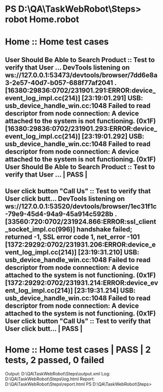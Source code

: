 PS D:\QA\TaskWebRobot\Steps> robot Home.robot
==============================================================================
Home :: Home test cases
==============================================================================
User Should Be Able to Search Product :: Test to verify that User ...
DevTools listening on ws://127.0.0.1:53473/devtools/browser/7dd6e8a3-2e57-40d7-b057-688f77af2041
.[16380:29836:0702/231901.291:ERROR:device_event_log_impl.cc(214)] [23:19:01.291] USB: usb_device_handle_win.cc:1048 Failed to read descriptor from node connection: A device attached to the system is not functioning. (0x1F)
[16380:29836:0702/231901.293:ERROR:device_event_log_impl.cc(214)] [23:19:01.292] USB: usb_device_handle_win.cc:1048 Failed to read descriptor from node connection: A device attached to the system is not functioning. (0x1F)
User Should Be Able to Search Product :: Test to verify that User ... | PASS |
------------------------------------------------------------------------------
User click button "Call Us" :: Test to verify that User click butt...
DevTools listening on ws://127.0.0.1:53520/devtools/browser/1ec31f1c-79e9-45d4-94a9-45a914c5928b
.[33560:720:0702/231924.866:ERROR:ssl_client_socket_impl.cc(996)] handshake failed; returned -1, SSL error code 1, net_error -101
[1372:29292:0702/231931.206:ERROR:device_event_log_impl.cc(214)] [23:19:31.210] USB: usb_device_handle_win.cc:1048 Failed to read descriptor from node connection: A device attached to the system is not functioning. (0x1F)
[1372:29292:0702/231931.214:ERROR:device_event_log_impl.cc(214)] [23:19:31.214] USB: usb_device_handle_win.cc:1048 Failed to read descriptor from node connection: A device attached to the system is not functioning. (0x1F)
User click button "Call Us" :: Test to verify that User click butt... | PASS |
------------------------------------------------------------------------------
Home :: Home test cases                                               | PASS |
2 tests, 2 passed, 0 failed
==============================================================================
Output:  D:\QA\TaskWebRobot\Steps\output.xml
Log:     D:\QA\TaskWebRobot\Steps\log.html
Report:  D:\QA\TaskWebRobot\Steps\report.html
PS D:\QA\TaskWebRobot\Steps> 